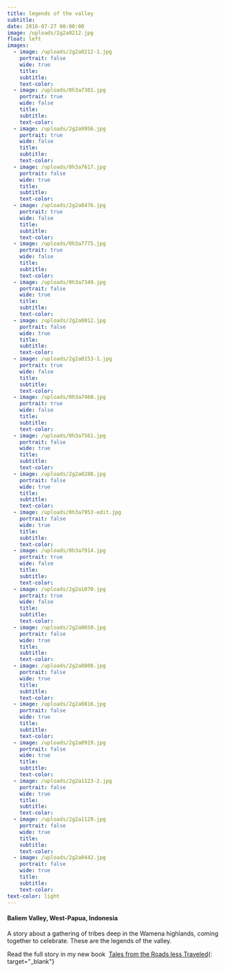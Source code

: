 ```yaml
---
title: legends of the valley
subtitle:
date: 2016-07-27 00:00:00
image: /uploads/2g2a0212.jpg
float: left
images:
  - image: /uploads/2g2a0212-1.jpg
    portrait: false
    wide: true
    title:
    subtitle:
    text-color:
  - image: /uploads/0h3a7301.jpg
    portrait: true
    wide: false
    title:
    subtitle:
    text-color:
  - image: /uploads/2g2a9956.jpg
    portrait: true
    wide: false
    title:
    subtitle:
    text-color:
  - image: /uploads/0h3a7617.jpg
    portrait: false
    wide: true
    title:
    subtitle:
    text-color:
  - image: /uploads/2g2a0476.jpg
    portrait: true
    wide: false
    title:
    subtitle:
    text-color:
  - image: /uploads/0h3a7775.jpg
    portrait: true
    wide: false
    title:
    subtitle:
    text-color:
  - image: /uploads/0h3a7349.jpg
    portrait: false
    wide: true
    title:
    subtitle:
    text-color:
  - image: /uploads/2g2a0012.jpg
    portrait: false
    wide: true
    title:
    subtitle:
    text-color:
  - image: /uploads/2g2a0153-1.jpg
    portrait: true
    wide: false
    title:
    subtitle:
    text-color:
  - image: /uploads/0h3a7460.jpg
    portrait: true
    wide: false
    title:
    subtitle:
    text-color:
  - image: /uploads/0h3a7561.jpg
    portrait: false
    wide: true
    title:
    subtitle:
    text-color:
  - image: /uploads/2g2a0288.jpg
    portrait: false
    wide: true
    title:
    subtitle:
    text-color:
  - image: /uploads/0h3a7953-edit.jpg
    portrait: false
    wide: true
    title:
    subtitle:
    text-color:
  - image: /uploads/0h3a7914.jpg
    portrait: true
    wide: false
    title:
    subtitle:
    text-color:
  - image: /uploads/2g2a1070.jpg
    portrait: true
    wide: false
    title:
    subtitle:
    text-color:
  - image: /uploads/2g2a0650.jpg
    portrait: false
    wide: true
    title:
    subtitle:
    text-color:
  - image: /uploads/2g2a0808.jpg
    portrait: false
    wide: true
    title:
    subtitle:
    text-color:
  - image: /uploads/2g2a0816.jpg
    portrait: false
    wide: true
    title:
    subtitle:
    text-color:
  - image: /uploads/2g2a0919.jpg
    portrait: false
    wide: true
    title:
    subtitle:
    text-color:
  - image: /uploads/2g2a1123-2.jpg
    portrait: false
    wide: true
    title:
    subtitle:
    text-color:
  - image: /uploads/2g2a1129.jpg
    portrait: false
    wide: true
    title:
    subtitle:
    text-color:
  - image: /uploads/2g2a0442.jpg
    portrait: false
    wide: true
    title:
    subtitle:
    text-color:
text-color: light
---
```


#### Baliem Valley, West-Papua, Indonesia&nbsp;

A story about a gathering of tribes deep in the Wamena highlands, coming together to celebrate. These are the legends of the valley.&nbsp;

Read the full story in my new book &nbsp;[Tales from the Roads less Traveled](https://shop.pieaerts.com/collections/book){: target="_blank"}